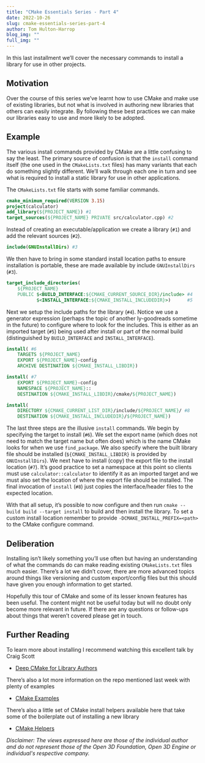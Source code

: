 ```yaml
---
title: "CMake Essentials Series - Part 4"
date: 2022-10-26
slug: cmake-essentials-series-part-4
author: Tom Hulton-Harrop
blog_img: ""
full_img: ""
---
```


In this last installment we’ll cover the necessary commands to install a library for use in other projects.

## Motivation

Over the course of this series we’ve learnt how to use CMake and make use of existing libraries, but not what is involved in authoring new libraries that others can easily integrate. By following these best practices we can make our libraries easy to use and more likely to be adopted.

## Example

The various install commands provided by CMake are a little confusing to say the least. The primary source of confusion is that the `install` command itself (the one used in the `CMakeLists.txt` files) has many variants that each do something slightly different. We’ll walk through each one in turn and see what is required to install a static library for use in other applications.

The `CMakeLists.txt` file starts with some familiar commands.

```cmake
cmake_minimum_required(VERSION 3.15)
project(calculator)
add_library(${PROJECT_NAME}) #1
target_sources(${PROJECT_NAME} PRIVATE src/calculator.cpp) #2
```

Instead of creating an executable/application we create a library (`#1`) and add the relevant sources (`#2`).

```cmake
include(GNUInstallDirs) #3
```

We then have to bring in some standard install location paths to ensure installation is portable, these are made available by include `GNUInstallDirs` (`#3`).

```cmake
target_include_directories(
    ${PROJECT_NAME}
    PUBLIC $<BUILD_INTERFACE:${CMAKE_CURRENT_SOURCE_DIR}/include> #4
           $<INSTALL_INTERFACE:${CMAKE_INSTALL_INCLUDEDIR}>)      #5
```

Next we setup the include paths for the library (`#4`). Notice we use a generator expression (perhaps the topic of another ly-goodreads sometime in the future) to configure where to look for the includes. This is either as an imported target (`#5`) being used after install or part of the normal build (distinguished by `BUILD_INTERFACE` and `INSTALL_INTERFACE`).

```cmake
install( #6
    TARGETS ${PROJECT_NAME}
    EXPORT ${PROJECT_NAME}-config
    ARCHIVE DESTINATION ${CMAKE_INSTALL_LIBDIR})

install( #7
    EXPORT ${PROJECT_NAME}-config
    NAMESPACE ${PROJECT_NAME}::
    DESTINATION ${CMAKE_INSTALL_LIBDIR}/cmake/${PROJECT_NAME})

install(
    DIRECTORY ${CMAKE_CURRENT_LIST_DIR}/include/${PROJECT_NAME}/ #8
    DESTINATION ${CMAKE_INSTALL_INCLUDEDIR}/${PROJECT_NAME})
```

The last three steps are the illusive `install` commands. We begin by specifying the target to install (`#6`). We set the export name (which does not need to match the target name but often does) which is the name CMake looks for when we use `find_package`. We also specify where the built library file should be installed (`${CMAKE_INSTALL_LIBDIR}` is provided by `GNUInstallDirs`). We next have to install (copy) the export file to the install location (`#7`). It’s good practice to set a namespace at this point so clients must use `calculator::calculator` to identify it as an imported target and we must also set the location of where the export file should be installed. The final invocation of `install` (`#8`) just copies the interface/header files to the expected location.

With that all setup, it’s possible to now configure and then run `cmake --build build --target install` to build and then install the library. To set a custom install location remember to provide `-DCMAKE_INSTALL_PREFIX=<path>` to the CMake configure command.

## Deliberation

Installing isn’t likely something you’ll use often but having an understanding of what the commands do can make reading existing `CMakeLists.txt` files much easier. There’s a lot we didn’t cover, there are more advanced topics around things like versioning and custom export/config files but this should have given you enough information to get started.

Hopefully this tour of CMake and some of its lesser known features has been useful. The content might not be useful today but will no doubt only become more relevant in future. If there are any questions or follow-ups about things that weren’t covered please get in touch.

## Further Reading

To learn more about installing I recommend watching this excellent talk by Craig Scott

* [Deep CMake for Library Authors](https://youtu.be/m0DwB4OvDXk)

There’s also a lot more information on the repo mentioned last week with plenty of examples

* [CMake Examples](https://github.com/pr0g/cmake-examples)

There’s also a little set of CMake install helpers available here that take some of the boilerplate out of installing a new library

* [CMake Helpers](https://github.com/pr0g/cmake-helpers)

_Disclaimer: The views expressed here are those of the individual author and do not represent those of the Open 3D Foundation, Open 3D Engine or individual's respective company._